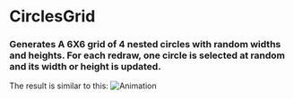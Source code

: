 # CirclesGrid

### Generates A 6X6 grid of 4 nested circles with random widths and heights. For each redraw, one circle is selected at random and its width or height is updated.

The result is similar to this:
![Animation](circles_animation.gif?raw=true "Animation")

